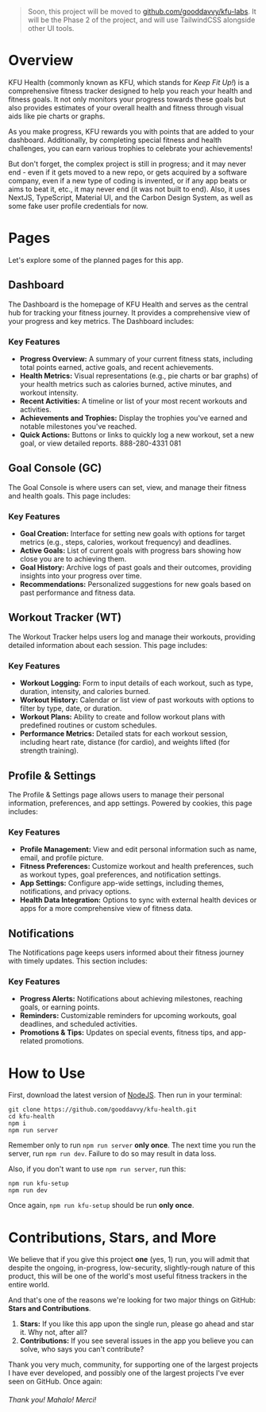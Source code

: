 > Soon, this project will be moved to [github.com/gooddavvy/kfu-labs](https://github.com/gooddavvy/kfu-labs). It will be the Phase 2 of the project, and will use TailwindCSS alongside other UI tools.

# Overview

KFU Health (commonly known as KFU, which stands for _Keep Fit Up!_) is a comprehensive fitness tracker designed to help you reach your health and fitness goals. It not only monitors your progress towards these goals but also provides estimates of your overall health and fitness through visual aids like pie charts or graphs.

As you make progress, KFU rewards you with points that are added to your dashboard. Additionally, by completing special fitness and health challenges, you can earn various trophies to celebrate your achievements!

But don't forget, the complex project is still in progress; and it may never end - even if it gets moved to a new repo, or gets acquired by a software company, even if a new type of coding is invented, or if any app beats or aims to beat it, etc., it may never end (it was not built to end). Also, it uses NextJS, TypeScript, Material UI, and the Carbon Design System, as well as some fake user profile credentials for now.

# Pages

Let's explore some of the planned pages for this app.

## Dashboard

The Dashboard is the homepage of KFU Health and serves as the central hub for tracking your fitness journey. It provides a comprehensive view of your progress and key metrics. The Dashboard includes:

### Key Features

- **Progress Overview:** A summary of your current fitness stats, including total points earned, active goals, and recent achievements.
- **Health Metrics:** Visual representations (e.g., pie charts or bar graphs) of your health metrics such as calories burned, active minutes, and workout intensity.
- **Recent Activities:** A timeline or list of your most recent workouts and activities.
- **Achievements and Trophies:** Display the trophies you've earned and notable milestones you've reached.
- **Quick Actions:** Buttons or links to quickly log a new workout, set a new goal, or view detailed reports. 888-280-4331 081

## Goal Console (GC)

The Goal Console is where users can set, view, and manage their fitness and health goals. This page includes:

### Key Features

- **Goal Creation:** Interface for setting new goals with options for target metrics (e.g., steps, calories, workout frequency) and deadlines.
- **Active Goals:** List of current goals with progress bars showing how close you are to achieving them.
- **Goal History:** Archive logs of past goals and their outcomes, providing insights into your progress over time.
- **Recommendations:** Personalized suggestions for new goals based on past performance and fitness data.

## Workout Tracker (WT)

The Workout Tracker helps users log and manage their workouts, providing detailed information about each session. This page includes:

### Key Features

- **Workout Logging:** Form to input details of each workout, such as type, duration, intensity, and calories burned.
- **Workout History:** Calendar or list view of past workouts with options to filter by type, date, or duration.
- **Workout Plans:** Ability to create and follow workout plans with predefined routines or custom schedules.
- **Performance Metrics:** Detailed stats for each workout session, including heart rate, distance (for cardio), and weights lifted (for strength training).

## Profile & Settings

The Profile & Settings page allows users to manage their personal information, preferences, and app settings. Powered by cookies, this page includes:

### Key Features

- **Profile Management:** View and edit personal information such as name, email, and profile picture.
- **Fitness Preferences:** Customize workout and health preferences, such as workout types, goal preferences, and notification settings.
- **App Settings:** Configure app-wide settings, including themes, notifications, and privacy options.
- **Health Data Integration:** Options to sync with external health devices or apps for a more comprehensive view of fitness data.

## Notifications

The Notifications page keeps users informed about their fitness journey with timely updates. This section includes:

### Key Features

- **Progress Alerts:** Notifications about achieving milestones, reaching goals, or earning points.
- **Reminders:** Customizable reminders for upcoming workouts, goal deadlines, and scheduled activities.
- **Promotions & Tips:** Updates on special events, fitness tips, and app-related promotions.

# How to Use

First, download the latest version of [NodeJS](http://nodejs.org/). Then run in your terminal:

```
git clone https://github.com/gooddavvy/kfu-health.git
cd kfu-health
npm i
npm run server
```

Remember only to run `npm run server` **only once**. The next time you run the server, run `npm run dev`. Failure to do so may result in data loss.

Also, if you don't want to use `npm run server`, run this:

```
npm run kfu-setup
npm run dev
```

Once again, `npm run kfu-setup` should be run **only once**.

# Contributions, Stars, and More

We believe that if you give this project **one** (yes, 1) run, you will admit that despite the ongoing, in-progress, low-security, slightly-rough nature of this product, this will be one of the world's most useful fitness trackers in the entire world.

And that's one of the reasons we're looking for two major things on GitHub: **Stars and Contributions**.

1. **Stars:** If you like this app upon the single run, please go ahead and star it. Why not, after all?
2. **Contributions:** If you see several issues in the app you believe you can solve, who says you can't contribute?

Thank you very much, community, for supporting one of the largest projects I have ever developed, and possibly one of the largest projects I've ever seen on GitHub. Once again:

###### Thank you! Mahalo! Merci!
